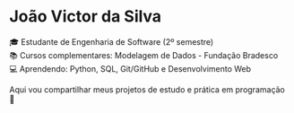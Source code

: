 # João Victor da Silva
🎓 Estudante de Engenharia de Software (2º semestre)  
📚 Cursos complementares: Modelagem de Dados - Fundação Bradesco  
💻 Aprendendo: Python, SQL, Git/GitHub e Desenvolvimento Web  

Aqui vou compartilhar meus projetos de estudo e prática em programação 🚀
